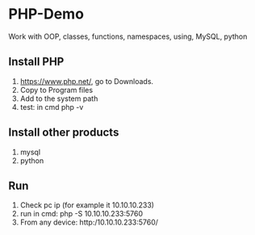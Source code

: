 # PHP-Demo

Work with OOP, classes, functions, namespaces, using, MySQL, python

## Install PHP
1. https://www.php.net/, go to Downloads.
2. Copy to Program files
3. Add to the system path
4. test: in cmd php -v

## Install other products
1. mysql
2. python

## Run
1. Check pc ip (for example it 10.10.10.233)
2. run in cmd: php -S 10.10.10.233:5760
3. From any device: http:/10.10.10.233:5760/
